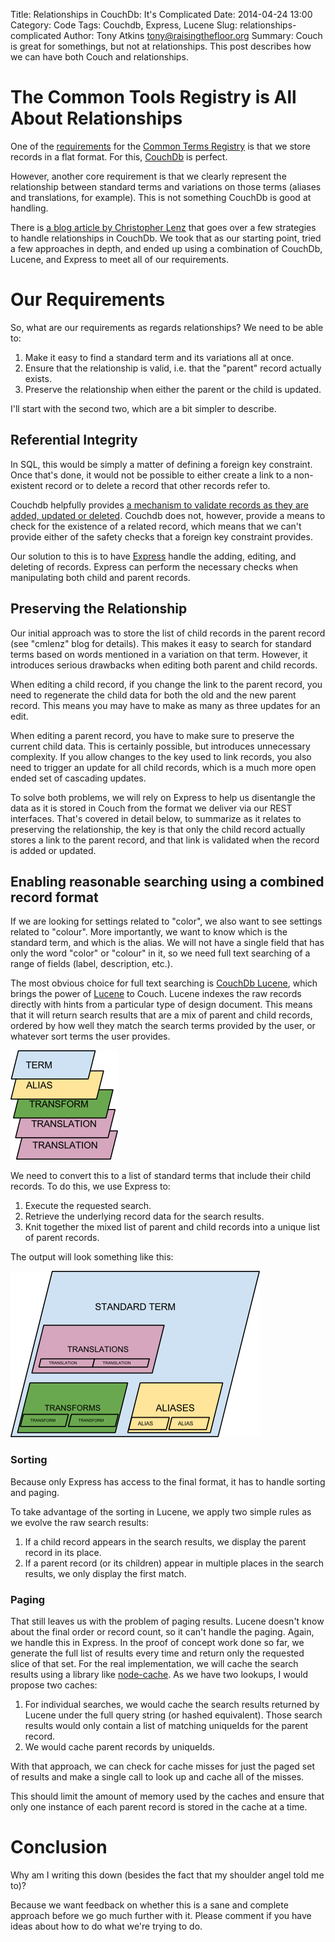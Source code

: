 Title: Relationships in CouchDb:  It's Complicated
Date: 2014-04-24 13:00
Category: Code
Tags: Couchdb, Express, Lucene
Slug: relationships-complicated
Author: Tony Atkins <tony@raisingthefloor.org>
Summary: Couch is great for somethings, but not at relationships.  This post describes how we can have both Couch and relationships.

# The Common Tools Registry is All About Relationships

One of the [requirements](wiki.gpii.net/index.php/Common_Terms_Registry) for the [Common Terms Registry](https://terms.raisingthefloor.org/) is that we store records in a flat format.  For this, [CouchDb](http://couchdb.apache.org/) is perfect.

However, another core requirement is that we clearly represent the relationship between standard terms and variations on those terms (aliases and translations, for example).  This is not something CouchDb is good at handling.

There is [a blog article by Christopher Lenz](http://www.cmlenz.net/archives/2007/10/couchdb-joins) that goes over a few strategies to handle relationships in CouchDb.  We took that as our starting point, tried a few approaches in depth, and ended up using a combination of CouchDb, Lucene, and Express to meet all of our requirements.

# Our Requirements

So, what are our requirements as regards relationships?  We need to be able to:

1. Make it easy to find a standard term and its variations all at once.
2. Ensure that the relationship is valid, i.e. that the "parent" record actually exists.
3. Preserve the relationship when either the parent or the child is updated.

I'll start with the second two, which are a bit simpler to describe.

## Referential Integrity

In SQL, this would be simply a matter of defining a foreign key constraint.  Once that's done, it would not be possible to either create a link to a non-existent record or to delete a record that other records refer to.

Couchdb helpfully provides [a mechanism to validate records as they are added, updated or deleted](https://wiki.apache.org/couchdb/Document_Update_Validation).  Couchdb does not, however, provide a means to check for the existence of a related record, which means that we can't provide either of the safety checks that a foreign key constraint provides.

Our solution to this is to have [Express](expressjs.com) handle the adding, editing, and deleting of records.  Express can perform the necessary checks when manipulating both child and parent records.

## Preserving the Relationship

Our initial approach was to store the list of child records in the parent record (see "cmlenz" blog for details).  This makes it easy to search for standard terms based on words mentioned in a variation on that term.  However, it introduces serious drawbacks when editing both parent and child records.

When editing a child record, if you change the link to the parent record, you need to regenerate the child data for both the old and the new parent record.  This means you may have to make as many as three updates for an edit.

When editing a parent record, you have to make sure to preserve the current child data.  This is certainly possible, but introduces unnecessary complexity.  If you allow changes to the key used to link records, you also need to trigger an update for all child records, which is a much more open ended set of cascading updates.

To solve both problems, we will rely on Express to help us disentangle the data as it is stored in Couch from the format we deliver via our REST interfaces. That's covered in detail below, to summarize as it relates to preserving the relationship, the key is that only the child record actually stores a link to the parent record, and that link is validated when the record is added or updated.

## Enabling reasonable searching using a combined record format

If we are looking for settings related to "color", we also want to see settings related to "colour".  More importantly, we want to know which is the standard term, and which is the alias.  We will not have a single field that has only the word "color" or "colour" in it, so we need full text searching of a range of fields (label, description, etc.).

The most obvious choice for full text searching is [CouchDb Lucene](https://github.com/rnewson/couchdb-lucene), which brings the power of [Lucene](https://lucene.apache.org/) to Couch.  Lucene indexes the raw records directly with hints from a particular type of design document.  This means that it will return search results that are a mix of parent and child records, ordered by how well they match the search terms provided by the user, or whatever sort terms the user provides.

![Diagram of record format presented by Lucene.](/images/2014-04-24-lucene-diagram.png)

We need to convert this to a list of standard terms that include their child records.  To do this, we use Express to:

1. Execute the requested search.
2. Retrieve the underlying record data for the search results.
3. Knit together the mixed list of parent and child records into a unique list of parent records.

The output will look something like this:

![Diagram of final record format as presented by Express.](/images/2014-04-24-express-diagram.png)

### Sorting

Because only Express has access to the final format, it has to handle sorting and paging.

To take advantage of the sorting in Lucene, we apply two simple rules as we evolve the raw search results:

1.  If a child record appears in the search results, we display the parent record in its place.
2.  If a parent record (or its children) appear in multiple places in the search results, we only display the first match.

### Paging

That still leaves us with the problem of paging results.  Lucene doesn't know about the final order or record count, so it can't handle the paging.  Again, we handle this in Express.  In the proof of concept work done so far, we generate the full list of results every time and return only the requested slice of that set.  For the real implementation, we will cache the search results using a library like [node-cache](https://www.npmjs.org/package/node-cache).  As we have two lookups, I would propose two caches:

1. For individual searches, we would cache the search results returned by Lucene under the full query string (or hashed equivalent).  Those search results would only contain a list of matching uniqueIds for the parent record.
2. We would cache parent records by uniqueIds.

With that approach, we can check for cache misses for just the paged set of results and make a single call to look up and cache all of the misses.

This should limit the amount of memory used by the caches and ensure that only one instance of each parent record is stored in the cache at a time.

# Conclusion

Why am I writing this down (besides the fact that my shoulder angel told me to)?

Because we want feedback on whether this is a sane and complete approach before we go much further with it.  Please comment if you have ideas about how to do what we're trying to do.